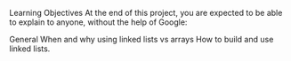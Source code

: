 Learning Objectives
At the end of this project, you are expected to be able to explain to anyone, without the help of Google:

General
When and why using linked lists vs arrays
How to build and use linked lists.
